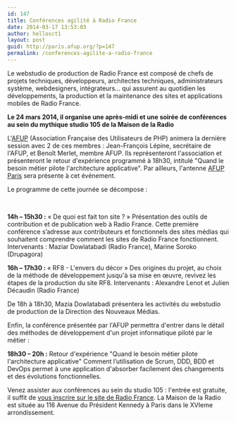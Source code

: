 ```yaml
---
id: 147
title: Conférences agilité à Radio France
date: 2014-03-17 13:53:03
author: hellosct1
layout: post
guid: http://paris.afup.org/?p=147
permalink: /conferences-agilite-a-radio-france
---
```

Le webstudio de production de Radio France est composé de chefs de projets techniques, développeurs, architectes techniques, administrateurs système, webdesigners, intégrateurs... qui assurent au quotidien les développements, la production et la maintenance des sites et applications mobiles de Radio France.<strong> </strong>

<strong>Le 24 mars 2014, il organise une<strong> après-midi et une soirée de conférences </strong></strong><strong>au sein du mythique studio 105 de la Maison de la Radio</strong>

L'<a href="http://www.afup.org">AFUP</a> (Association Française des Utilisateurs de PHP) animera la dernière session avec 2 de ces membres : Jean-François Lépine, secrétaire de l'AFUP, et Benoît Merlet, membre AFUP. Ils représenteront l'association et présenteront le retour d'expérience programmé à 18h30, intitulé "Quand le besoin métier pilote l'architecture applicative". Par ailleurs, l'antenne <a href="http://paris.afup.org">AFUP Paris</a> sera présente à cet événement.

Le programme de cette journée se décompose :

&nbsp;

<strong>14h – 15h30 :</strong> « De quoi est fait ton site ? »
Présentation des outils de contribution et de publication web à Radio France.
Cette première conférence s’adresse aux contributeurs et fonctionnels des sites médias qui souhaitent comprendre comment les sites de Radio France fonctionnent. Intervenants : Maziar Dowlatabadi (Radio France), Marine Soroko (Drupagora)

<strong> 16h – 17h30 :</strong> « RF8 - L'envers du décor »
Des origines du projet, au choix de la méthode de développement jusqu'à sa mise en œuvre, revivez les étapes de la production du site RF8.
Intervenants : Alexandre Lenot et Julien Décaudin (Radio France)

De 18h à 18h30, Mazia Dowlatabadi présentera les activités du webstudio de production de la Direction des Nouveaux Médias.

Enfin, la conférence présentée par l'AFUP permettra d'entrer dans le détail des méthodes de développement d'un projet informatique piloté par le métier :

<strong> 18h30 – 20h :</strong> Retour d'expérience "Quand le besoin métier pilote l'architecture applicative"
Comment l’utilisation de Scrum, DDD, BDD et DevOps permet à une application d'absorber facilement des changements et des évolutions fonctionnelles.

Venez assister aux conférences au sein du studio 105 : l'entrée est gratuite, il suffit de <a href="http://nvx.radiofrance.fr/content/les-conf%C3%A9rences-du-webstudio-de-radio-france-le-24-mars-2014-au-studio-105-de-la-maison-de">vous inscrire sur le site de Radio France</a>. La Maison de la Radio est située au 116 Avenue du Président Kennedy à Paris dans le XVIeme arrondissement.
